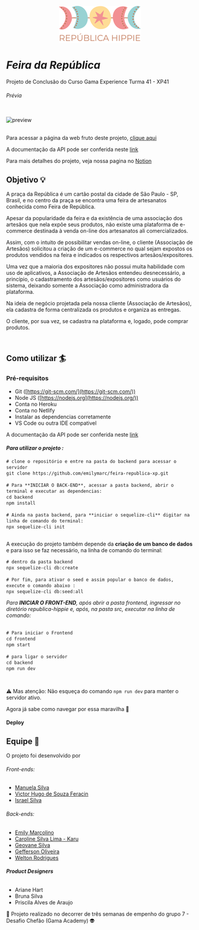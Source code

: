 <p align="center">
  <img src="frontend/republica-hippie/src/assets/logo.png" alt="Logo República Hippie">
</p>

# *Feira da República*

Projeto de Conclusão do Curso Gama Experience Turma 41 - XP41

###### Prévia

<br>

<div>
<img src="https://github.com/emilymarc/feira-republica-xp/blob/main/Republica%20Hippie.gif" alt="preview"/>
</div>

<br>

Para acessar a página da web fruto deste projeto, [clique aqui](https://feira-republica.netlify.app/)

A documentação da API pode ser conferida neste [link](https://documenter.getpostman.com/view/8182997/UzJPMafP)

Para mais detalhes do projeto, veja nossa pagina no [Notion](https://www.notion.so/Feira-Republica-dd0bf04a8e194a1989fa39cb7c32c319)

## Objetivo  :bulb:

A praça da República é um cartão postal da cidade de São Paulo - SP, Brasil, e no centro da praça se encontra uma feira de artesanatos conhecida como Feira de República.

Apesar da popularidade da feira e da existência de uma associação dos artesãos que nela expõe seus produtos, não existe uma plataforma de e-commerce destinada à venda on-line dos artesanatos ali comercializados.

Assim, com o intuito de possibilitar vendas on-line, o cliente (Associação de Artesãos) solicitou a criação de um e-commerce no qual sejam expostos os produtos vendidos na feira e indicados os respectivos artesãos/expositores.

Uma vez que a maioria dos expositores não possui muita habilidade com uso de aplicativos, a Associação de Artesãos entendeu desnecessário, a princípio, o cadastramento dos artesãos/expositores como usuários do sistema, deixando somente a Associação como administradora da plataforma.

Na ideia de negócio projetada pela nossa cliente (Associação de Artesãos), ela cadastra de forma centralizada os produtos e organiza as entregas.

O cliente, por sua vez, se cadastra na plataforma e, logado, pode comprar produtos.

<br>

## Como utilizar  :surfer:

### Pré-requisitos

* Git ([https://git-scm.com/](https://git-scm.com/))
* Node JS ([https://nodejs.org](https://nodejs.org/))
* Conta no Heroku
* Conta no Netlify
* Instalar as dependencias corretamente
* VS Code ou outra IDE compativel

A documentação da API pode ser conferida neste [link](https://documenter.getpostman.com/view/8182997/UzJPMafP)

#### *Para **utilizar o projeto** :*

```
# clone o repositório e entre na pasta do backend para acessar o servidor
git clone https://github.com/emilymarc/feira-republica-xp.git

# Para **INICIAR O BACK-END**, acessar a pasta backend, abrir o terminal e executar as dependencias:
cd backend
npm install

# Ainda na pasta backend, para **iniciar o sequelize-cli** digitar na linha de comando do terminal:
npx sequelize-cli init


```


A execução do projeto também depende da **criação de um banco de dados** e para isso se faz necessário, na linha de comando do terminal:

```
# dentro da pasta backend
npx sequelize-cli db:create

# Por fim, para ativar o seed e assim popular o banco de dados, execute o comando abaixo :
npx sequelize-cli db:seed:all
```


*Para **INICIAR O FRONT-END**, após abrir a pasta frontend, ingressar no diretório republica-hippie e, após, na pasta src, executar na linha de comando:*

```

# Para iniciar o Frontend
cd frontend
npm start

# para ligar o servidor
cd backend
npm run dev 
```

<br>

:warning: Mas atenção: Não esqueça do comando ```npm run dev``` para manter o servidor ativo.


Agora já sabe como navegar por essa maravilha  :ship:



#### Deploy



## Equipe  :crown:

O projeto foi desenvolvido por

###### Front-ends:

* [Manuela Silva](https://github.com/netuninho)
* [Victor Hugo de Souza Feracin](https://github.com/victorFeracin)
* [Israel Silva](https://github.com/israel53)

###### Back-ends:

* [Emily Marcolino](https://github.com/emilymarc)
* [Caroline Silva Lima - Karu](https://github.com/karumundo)
* [Geovane Silva](https://github.com/Projetosgeovane)
* [Gefferson Oliveira](https://github.com/GeFFz)
* [Welton Rodrigues](https://github.com/WeltonDev)

###### **Product Designers**

* Ariane Hart
* Bruna Silva
* Priscila Alves de Araujo

:purple_heart: Projeto realizado no decorrer de três semanas de empenho do grupo 7 - Desafio Chefão (Gama Academy)  :alien:
